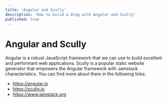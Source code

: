 ```yaml
---
title: 'Angular and Scully'
description: 'How to bulid a blog with Angular and Scully'
published: true
---
```


# Angular and Scully
Angular is a robust JavaScript framework that we can use to build excellent and performant web applications. Scully is a popular static website generator that empowers the Angular framework with Jamstack characteristics. You can find more about them in the following links:
- https://angular.io
- https://scully.io
- https://www.jamstack.org